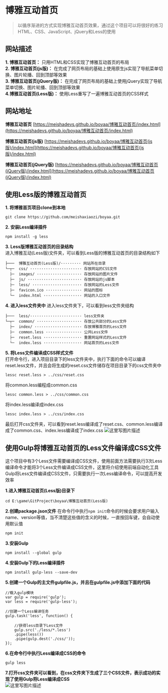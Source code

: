 # 博雅互动首页
> 以循序渐进的方式实现博雅互动首页效果，通过这个项目可以将很好的练习HTML、CSS、JavaScript、jQuery和Less的使用

## 网站描述
**1. 博雅互动首页：** 只用HTML和CSS实现了博雅互动首页的布局  
**2. 博雅互动首页(js版)：** 在完成了网页布局的基础上使用原生js实现了导航菜单切换、图片轮播、回到顶部等效果  
**3. 博雅互动首页(jQuery版)：** 在完成了网页布局的基础上使用jQuery实现了导航菜单切换、图片轮播、回到顶部等效果  
**4.博雅互动首页(Less版)：** 使用Less重写了一遍博雅互动首页的CSS样式

## **网站地址**
**博雅互动首页**
[https://meishadevs.github.io/boyaa/博雅互动首页/index.html](https://meishadevs.github.io/boyaa/博雅互动首页/index.html)

**博雅互动首页(js版)** 
[https://meishadevs.github.io/boyaa/博雅互动首页(js版)/index.html](https://meishadevs.github.io/boyaa/博雅互动首页(js版)/index.html)

**博雅互动首页(jQuery版)**
[https://meishadevs.github.io/boyaa/博雅互动首页(jQuery版)/index.html](https://meishadevs.github.io/boyaa/博雅互动首页(jQuery版)/index.html)

## 使用Less版的博雅互动首页

**1. 将博雅首页项目clone到本地**  
```
git clone https://github.com/meishaxiaozi/boyaa.git
```

**2. 安装Less编译插件**  
```
npm install -g less
```

**3. Less版博雅互动首页的目录结构**  
进入博雅互动(Less版)文件夹，可以看到Less版的博雅互动首页的目录结构如下

	├───  博雅互动首页(Less版)/········· 网站所在目录
	└─┬─  css/ ······················· 存放网站的CSS文件
	  ├─  images/ ···················· 存放网站的图片文件
	  ├─  js/ ························ 存放网站的js脚本
	  ├─  less/ ······················ 存放网站的Less文件
	  ├─  favicon.ico ················ 网站的图标
	  └─  index.html ················· 网站的入口文件

**4. 进入less文件夹中**
进入less文件夹下，可以看到less文件夹结构

    ├───  less/······················· less文件夹
	└─┬─  common/ ···················· 存放公共部分的Less文件
	  ├─  index/ ····················· 存放博雅首页的Less文件
	  ├─  common.less ················ 公共Less文件
	  ├─  reset.less ················· 重置网站样式的Less文件
	  └─  index.less ················· 网站首页的Less文件

**5. 将Less文件编译成CSS样式文件**  
打开命令行，进入项目目录下的less文件夹中，执行下面的命令可以编译reset.less文件，并且会将生成的reset.css文件储存在项目目录下的css文件夹中  
```
lessc reset.less > ../css/reset.css
```

将common.less编程成common.css  
```
lessc common.less > ../css/common.css
```

将index.less编译成index.css  
```
lessc index.less > ../css/index.css
```
最后打开css文件夹，可以看到reset.less编译成了reset.css、common.less编译成了common.css、index.less编译成了index.css 
![这里写图片描述](http://img.blog.csdn.net/20170416223447496)

## 使用Gulp将博雅互动首页的Less文件编译成CSS文件
这个项目中有3个Less文件需要编译成CSS文件，使用前面方法需要执行3次Less编译命令才能将3个Less文件编译成CSS文件，这里将介绍使用前端自动化工具Gulp将Less文件编译成CSS文件，只需要执行一次Less编译命令，可以提高开发效率  

**1.进入博雅互动首页(Less版)目录下**  
```
cd E:\game\GitProject\boyaa\博雅互动首页(Less版)
```  
**2.创建package.json文件**
在命令行中执行`npm init`命令的时候会要求用户输入name、version等值，当不清楚这些值的含义的时候，一直按回车键，会自动使用默认值
```
npm init
```

**3.安装Gulp**  
```
npm install --global gulp
```

**4.安装Gulp下的Less编译插件**  
```
npm install gulp-less --save-dev
```

**5.创建一个Gulp的主文件gulpfile.js，并且在gulpfile.js中添加下面的代码**
```
//载入gulp模块
var gulp = require('gulp');
var less = require('gulp-less');

//创建一个Less编译任务
gulp.task('less', function() {

	//获得less目录下Less文件
	gulp.src('./less/*.less')
	.pipe(less())
	.pipe(gulp.dest('./css/'));
});
```

**6.在命令行中执行Less编译成CSS的命令**  
```
gulp less
```

**7.打开css文件夹可以看到，在css文件夹下生成了三个CSS文件，表示成功的实现了使用Gulp将Less编译成CSS**  
![这里写图片描述](http://img.blog.csdn.net/20170416223447496)
